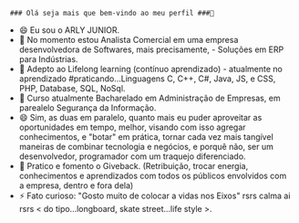      ### Olá seja mais que bem-vindo ao meu perfil ###👋
- 😄 Eu sou o ARLY JUNIOR. 
- 🔭 No momento estou Analista Comercial em uma empresa desenvolvedora de Softwares, mais precisamente, - Soluções em ERP para Indústrias.    
- 🌱 Adepto ao Lifelong learning (contínuo aprendizado) - atualmente no aprendizado #praticando...Linguagens C, C++, C#, Java, JS, e CSS, PHP, Database, SQL, NoSql.
- 👯 Curso atualmente Bacharelado em Administração de Empresas, em parealelo Segurança da Informação. 
- 😄 Sim, as duas em paralelo, quanto mais eu puder aproveitar as oportunidades em tempo, melhor, visando com isso agregar conhecimentos, e "botar" em prática, tornar cada vez mais tangível maneiras de combinar tecnologia e negócios, e porquê não, ser um desenvolvedor, programador com um traquejo diferenciado. 
- 💬 Pratico e fomento o Giveback. (Retribuição, trocar energia, conhecimentos e aprendizados com todos os públicos envolvidos com a empresa, dentro e fora dela)
- ⚡ Fato curioso: "Gosto muito de colocar a vidas nos Eixos" rsrs calma ai rsrs < do tipo...longboard, skate street...life style >.
